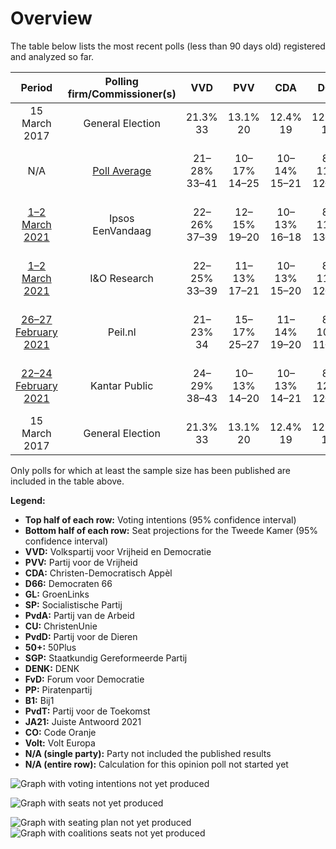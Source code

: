# Overview

The table below lists the most recent polls (less than 90 days old) registered and analyzed so far.

| Period     | Polling firm/Commissioner(s) | VVD | PVV | CDA | D66 | GL | SP | PvdA | CU | PvdD | 50+ | SGP | DENK | FvD | PP | B1 | PvdT | JA21 | CO | Volt |
|:----------:|:----------------------------:|:--:|:--:|:--:|:--:|:--:|:--:|:--:|:--:|:--:|:--:|:--:|:--:|:--:|:--:|:--:|:--:|:--:|:--:|:--:|
| 15 March 2017 | General Election | 21.3% <br> 33 | 13.1% <br> 20 | 12.4% <br> 19 | 12.2% <br> 19 | 9.1% <br> 14 | 9.1% <br> 14 | 5.7% <br> 9 | 3.4% <br> 5 | 3.2% <br> 5 | 3.1% <br> 4 | 2.1% <br> 3 | 2.1% <br> 3 | 1.8% <br> 2 | 0.3% <br> 0 | 0.3% <br> 0 | 0.0% <br> 0 | 0.0% <br> 0 | 0.0% <br> 0 | 0.0% <br> 0 |
| N/A | [Poll Average](average.html) | 21–28% <br> 33–41 | 10–17% <br> 14–25 | 10–14% <br> 15–21 | 8–11% <br> 12–17 | 6–10% <br> 8–14 | 5–8% <br> 8–11 | 7–10% <br> 11–14 | 3–6% <br> 4–9 | 3–5% <br> 4–8 | 1–3% <br> 1–6 | 1–3% <br> 1–5 | 1–2% <br> 1–3 | 2–4% <br> 2–6 | N/A <br> N/A | 0–1% <br> 1 | N/A <br> N/A | 0–2% <br> 0–3 | 0–1% <br> 1 | 0–2% <br> 0–3 |
| [1–2 March 2021](2021-03-02-Ipsos.html) | Ipsos <br> EenVandaag | 22–26% <br> 37–39 | 12–15% <br> 19–20 | 10–13% <br> 16–18 | 8–11% <br> 13–15 | 7–10% <br> 13–14 | 6–8% <br> 8–11 | 7–9% <br> 11–12 | 3–4% <br> 5 | 3–5% <br> 6–7 | 1–2% <br> 1–2 | 1–3% <br> 2–3 | 1–3% <br> 3 | 2–4% <br> 5 | N/A <br> N/A | N/A <br> N/A | N/A <br> N/A | 1–2% <br> 1–2 | N/A <br> N/A | 1–2% <br> 1–2 |
| [1–2 March 2021](2021-03-02-IOResearch.html) | I&O Research | 22–25% <br> 33–39 | 11–13% <br> 17–21 | 10–13% <br> 15–20 | 8–11% <br> 12–16 | 7–9% <br> 9–13 | 5–7% <br> 7–11 | 7–9% <br> 10–14 | 3–5% <br> 4–7 | 3–5% <br> 4–7 | 1–2% <br> 1–3 | 2–3% <br> 3–5 | 1–2% <br> 1–3 | 3–4% <br> 4–6 | N/A <br> N/A | N/A <br> N/A | N/A <br> N/A | 1–2% <br> 1–3 | N/A <br> N/A | 1–2% <br> 1–3 |
| [26–27 February 2021](2021-02-27-Peilnl.html) | Peil.nl | 21–23% <br> 34 | 15–17% <br> 25–27 | 11–14% <br> 19–20 | 8–10% <br> 11–12 | 5–7% <br> 8 | 5–7% <br> 9 | 7–9% <br> 12–14 | 4–5% <br> 6–8 | 4–5% <br> 7 | 1–2% <br> 2 | 2–3% <br> 2 | 1–2% <br> 1–2 | 2–3% <br> 5 | N/A <br> N/A | 0–1% <br> 1 | N/A <br> N/A | 2–3% <br> 2–3 | 0–1% <br> 1 | 0–1% <br> 0 |
| [22–24 February 2021](2021-02-24-KantarPublic.html) | Kantar Public | 24–29% <br> 38–43 | 10–13% <br> 14–20 | 10–13% <br> 14–21 | 8–12% <br> 12–17 | 7–10% <br> 10–13 | 5–8% <br> 9–11 | 7–10% <br> 12–15 | 4–6% <br> 6–9 | 3–5% <br> 4–8 | 2–4% <br> 3–6 | 1–2% <br> 1–2 | 1–2% <br> 1–3 | 1–3% <br> 1–3 | N/A <br> N/A | N/A <br> N/A | N/A <br> N/A | 0–1% <br> 0–1 | N/A <br> N/A | 0–1% <br> 0–2 |
| 15 March 2017 | General Election | 21.3% <br> 33 | 13.1% <br> 20 | 12.4% <br> 19 | 12.2% <br> 19 | 9.1% <br> 14 | 9.1% <br> 14 | 5.7% <br> 9 | 3.4% <br> 5 | 3.2% <br> 5 | 3.1% <br> 4 | 2.1% <br> 3 | 2.1% <br> 3 | 1.8% <br> 2 | 0.3% <br> 0 | 0.3% <br> 0 | 0.0% <br> 0 | 0.0% <br> 0 | 0.0% <br> 0 | 0.0% <br> 0 |

Only polls for which at least the sample size has been published are included in the table above.

**Legend:**
+ **Top half of each row:** Voting intentions (95% confidence interval)
+ **Bottom half of each row:** Seat projections for the Tweede Kamer (95% confidence interval)
+ **VVD:** Volkspartij voor Vrijheid en Democratie
+ **PVV:** Partij voor de Vrijheid
+ **CDA:** Christen-Democratisch Appèl
+ **D66:** Democraten 66
+ **GL:** GroenLinks
+ **SP:** Socialistische Partij
+ **PvdA:** Partij van de Arbeid
+ **CU:** ChristenUnie
+ **PvdD:** Partij voor de Dieren
+ **50+:** 50Plus
+ **SGP:** Staatkundig Gereformeerde Partij
+ **DENK:** DENK
+ **FvD:** Forum voor Democratie
+ **PP:** Piratenpartij
+ **B1:** Bij1
+ **PvdT:** Partij voor de Toekomst
+ **JA21:** Juiste Antwoord 2021
+ **CO:** Code Oranje
+ **Volt:** Volt Europa
+ **N/A (single party):** Party not included the published results
+ **N/A (entire row):** Calculation for this opinion poll not started yet


![Graph with voting intentions not yet produced](average.png "Voting Intentions")

![Graph with seats not yet produced](average-seats.png "Seats")

![Graph with seating plan not yet produced](average-seating-plan.png "Seating Plan")
![Graph with coalitions seats not yet produced](average-coalitions-seats.png "Coalitions Seats")
